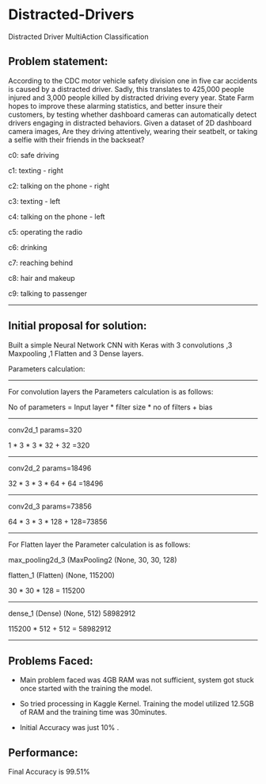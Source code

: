 # Distracted-Drivers
Distracted Driver MultiAction Classification

Problem statement: 
-------------------
According to the CDC motor vehicle safety division one in five car accidents is caused by a distracted driver. Sadly, this translates to 425,000 people injured and 3,000 people killed by distracted driving every year. State Farm hopes to improve these alarming statistics, and better insure their customers, by testing whether dashboard cameras can automatically detect drivers engaging in distracted behaviors. Given a dataset of 2D dashboard camera images, Are they driving attentively, wearing their seatbelt, or taking a selfie with their friends in the backseat?


c0: safe driving

c1: texting - right

c2: talking on the phone - right

c3: texting - left

c4: talking on the phone - left

c5: operating the radio

c6: drinking

c7: reaching behind

c8: hair and makeup

c9: talking to passenger

-----------------------------------------------------------------------------------------------

Initial proposal for solution:
------------------------------
Built a simple Neural Network CNN with Keras with 3 convolutions ,3 Maxpooling ,1 Flatten and 3 Dense layers.

Parameters calculation:
___________________________

For convolution layers the Parameters calculation is as follows: 

No of parameters = Input layer * 	filter size * no of filters + bias
____________________________________________________________________
conv2d_1 	params=320

1 * 3 * 3 * 32 + 32 =320
___________________
conv2d_2 	params=18496

32 * 3 * 3 * 64 + 64 =18496
____________________
conv2d_3 	params=73856

64 * 3 * 3 * 128 + 128=73856
____________________

For Flatten layer the Parameter calculation is as follows:

max_pooling2d_3 (MaxPooling2 (None, 30, 30, 128)       

flatten_1 (Flatten)          (None, 115200)           

30 * 30 * 128 = 115200
______________________________________________
 dense_1 (Dense)              (None, 512)               58982912  

115200 * 512 + 512 = 58982912
_________________________


Problems Faced:
---------------
* Main problem faced was 4GB RAM was not sufficient, system got stuck once started with the training the model. 

* So tried processing in Kaggle Kernel. Training the model utilized 12.5GB of RAM and the training time was 30minutes.

* Initial Accuracy was just 10% .


Performance:
------------

Final Accuracy is 99.51%







